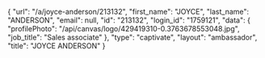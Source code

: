{
    "url": "\/a\/joyce-anderson\/213132",
    "first_name": "JOYCE",
    "last_name": "ANDERSON",
    "email": null,
    "id": "213132",
    "login_id": "1759121",
    "data": {
        "profilePhoto": "\/api\/canvas\/logo\/429419310-0.3763678553048.jpg",
        "job_title": "Sales associate"
    },
    "type": "captivate",
    "layout": "ambassador",
    "title": "JOYCE ANDERSON"
}